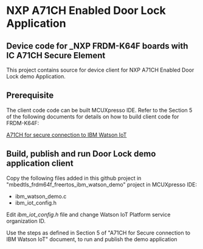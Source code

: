 # NXP A71CH Enabled Door Lock Application
## Device code for _NXP FRDM-K64F boards with IC A71CH Secure Element

This project contains source for device client for NXP A71CH Enabled Door Lock demo Application.

## Prerequisite

The client code code can be built MCUXpresso IDE. Refer to the Section 5 of the following documents for details on
how to build client code for FRDM-K64F:

[A71CH for secure connection to IBM Watson IoT](https://www.nxp.com/docs/en/application-note/AN12186.pdf) 


## Build, publish and run Door Lock demo application client

Copy the following files added in this github project in "mbedtls_frdm64f_freertos_ibm_watson_demo" project in MCUXpresso IDE:

* ibm_watson_demo.c
* ibm_iot_config.h

Edit *ibm_iot_config.h* file and change Watson IoT Platform service organization ID.

Use the steps as defined in Section 5 of "A71CH for Secure connection to IBM Watson IoT" document, 
to run and publish the demo application
